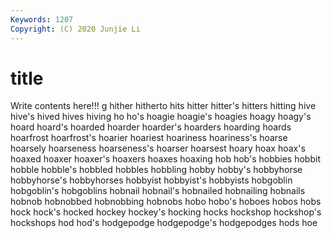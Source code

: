 ```yaml
---
Keywords: 1207
Copyright: (C) 2020 Junjie Li
---
```


# title

Write contents here!!!
g 
hither 
hitherto
hits 
hitter 
hitter's 
hitters 
hitting 
hive 
hive's 
hived 
hives 
hiving
ho 
ho's 
hoagie 
hoagie's 
hoagies 
hoagy 
hoagy's 
hoard 
hoard's 
hoarded
hoarder 
hoarder's 
hoarders 
hoarding 
hoards 
hoarfrost 
hoarfrost's 
hoarier 
hoariest 
hoariness
hoariness's 
hoarse 
hoarsely 
hoarseness 
hoarseness's 
hoarser 
hoarsest 
hoary 
hoax 
hoax's
hoaxed 
hoaxer 
hoaxer's 
hoaxers 
hoaxes 
hoaxing 
hob 
hob's 
hobbies 
hobbit
hobble 
hobble's 
hobbled 
hobbles 
hobbling 
hobby 
hobby's 
hobbyhorse 
hobbyhorse's 
hobbyhorses
hobbyist 
hobbyist's 
hobbyists 
hobgoblin 
hobgoblin's 
hobgoblins 
hobnail 
hobnail's 
hobnailed 
hobnailing
hobnails 
hobnob 
hobnobbed 
hobnobbing 
hobnobs 
hobo 
hobo's 
hoboes 
hobos 
hobs
hock 
hock's 
hocked 
hockey 
hockey's 
hocking 
hocks 
hockshop 
hockshop's 
hockshops
hod 
hod's 
hodgepodge 
hodgepodge's 
hodgepodges 
hods 
hoe 
